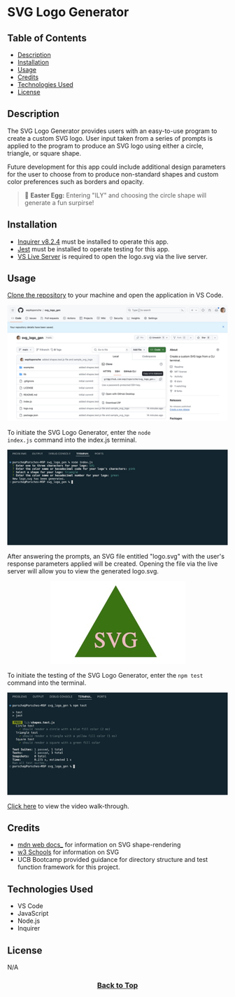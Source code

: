 # SVG Logo Generator

## Table of Contents

* [Description](#description)
* [Installation](#installation)
* [Usage](#usage)
* [Credits](#credits)
* [Technologies Used](#technologies-used)
* [License](#license)

## Description
The SVG Logo Generator provides users with an easy-to-use program to create a custom SVG logo. User input taken from a series of prompts is applied to the program to produce an SVG logo using either a circle, triangle, or square shape.

Future development for this app could include additional design parameters for the user to choose from to produce non-standard shapes and custom color preferences such as borders and opacity.

> :memo: **Easter Egg:** Entering "ILY" and choosing the circle shape will generate a fun surpirse!

## Installation
* [Inquirer v8.2.4](https://www.npmjs.com/package/inquirer/v/8.2.4) must be installed to operate this app.
* [Jest](https://jestjs.io/docs/getting-started) must be installed to operate testing for this app.
* [VS Live Server](https://marketplace.visualstudio.com/items?itemName=ritwickdey.LiveServer) is required to open the logo.svg via the live server.

## Usage
[Clone the repository](https://github.com/eepitsporsche/svg_logo_gen) to your machine and open the application in VS Code.

<p align="center"><img src="./assets/images/svg_logo_generator_github_repo.jpg" alt="SVG Logo Generator GitHub Repo"></p>

To initiate the SVG Logo Generator, enter the <code>node index.js</code> command into the index.js terminal.

<p align="center"><img src="./assets/images/svg_logo_generator_terminal_demo.jpg" alt="SVG Logo Generator Terminal Demo"></p>

After answering the prompts, an SVG file entitled "logo.svg" with the user's response parameters applied will be created.
Opening the file via the live server will allow you to view the generated logo.svg.

<p align="center"><img src="./examples/svg_logo_generator_new_logo.jpg" alt="New logo.svg Created by the SVG Logo Generator"></p>

To initiate the testing of the SVG Logo Generator, enter the <code>npm test</code> command into the terminal.

<p align="center"><img src="./assets/images/svg_logo_generator_test_demo.jpg" alt="SVG Logo Generator Terminal Test Demo"></p>

[Click here](https://drive.google.com/file/d/1jeSethZNHqkaDba_ocOdXwIx39oQB7Pl/view?usp=sharing) to view the video walk-through.


## Credits
* [mdn web docs_](https://developer.mozilla.org/en-US/docs/Web/SVG/Attribute/shape-rendering) for information on SVG shape-rendering
* [w3 Schools](https://www.w3schools.com/graphics/svg_intro.asp) for information on SVG
* UCB Bootcamp provided guidance for directory structure and test function framework for this project.


## Technologies Used
* VS Code
* JavaScript
* Node.js
* Inquirer


## License
N/A

### <p align="center">[Back to Top](#svg-logo-generator)</p>